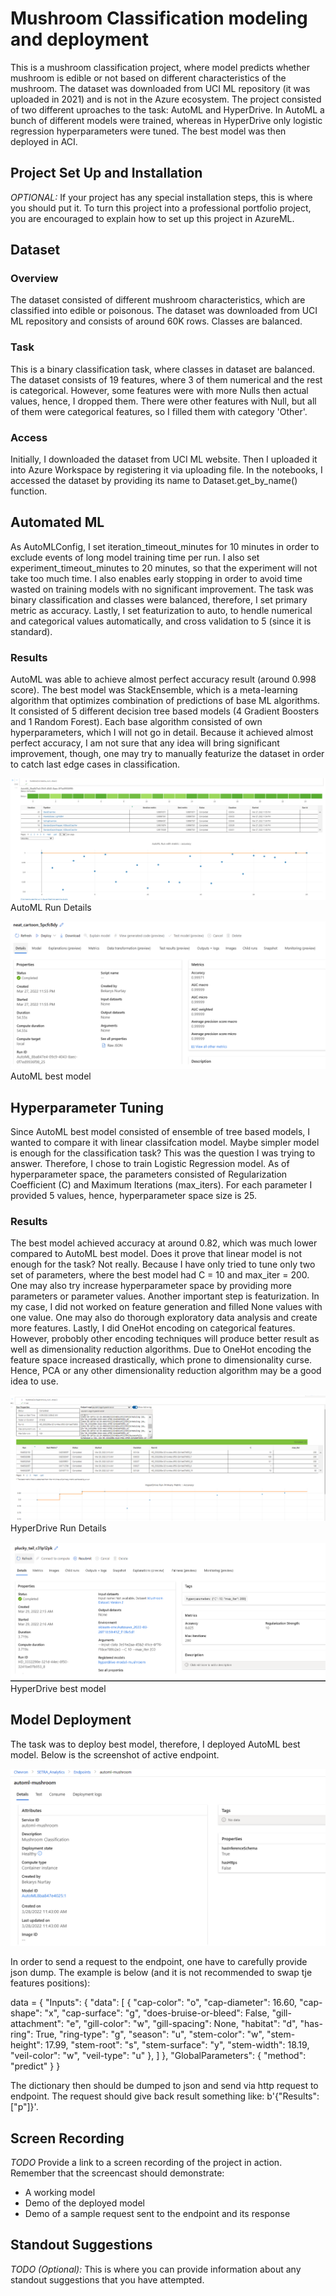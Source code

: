 # Mushroom Classification modeling and deployment

This is a mushroom classification project, where model predicts whether mushroom is edible or not based on different characteristics of the mushroom. The dataset was downloaded from UCI ML repository (it was uploaded in 2021) and is not in the Azure ecosystem. The project consisted of two different uproaches to the task: AutoML and HyperDrive. In AutoML a bunch of different models were trained, whereas in HyperDrive only logistic regression hyperparameters were tuned. The best model was then deployed in ACI. 

## Project Set Up and Installation
*OPTIONAL:* If your project has any special installation steps, this is where you should put it. To turn this project into a professional portfolio project, you are encouraged to explain how to set up this project in AzureML.

## Dataset

### Overview
The dataset consisted of different mushroom characteristics, which are classified into edible or poisonous. The dataset was downloaded from UCI ML repository and consists of around 60K rows. Classes are balanced. 

### Task
This is a binary classification task, where classes in dataset are balanced. The dataset consists of 19 features, where 3 of them numerical and the rest is categorical. However, some features were with more Nulls then actual values, hence, I dropped them. There were other features with Null, but all of them were categorical features, so I filled them with category 'Other'. 

### Access
Initially, I downloaded the dataset from UCI ML website. Then I uploaded it into Azure Workspace by registering it via uploading file. In the notebooks, I accessed the dataset by providing its name to Dataset.get_by_name() function. 

## Automated ML

As AutoMLConfig, I set iteration_timeout_minutes for 10 minutes in order to exclude events of long model training time per run. I also set experiment_timeout_minutes to 20 minutes, so that the experiment will not take too much time. I also enables early stopping in order to avoid time wasted on training models with no significant improvement. The task was binary classification and classes were balanced, therefore, I set primary metric as accuracy. Lastly, I set featurization to auto, to hendle numerical and categorical values automatically, and cross validation to 5 (since it is standard). 


### Results

AutoML was able to achieve almost perfect accuracy result (around 0.998 score). The best model was StackEnsemble, which is a meta-learning algorithm that optimizes combination of predictions of base ML algorithms. It consisted of 5 different decision tree based models (4 Gradient Boosters and 1 Random Forest). Each base algorithm consisted of own hyperparameters, which I will not go in detail. Because it achieved almost perfect accuracy, I am not sure that any idea will bring significant improvement, though, one may try to manually featurize the dataset in order to catch last edge cases in classification. 

!['Proof'](https://github.com/bekiichone/nd00333-capstone/blob/master/starter_file/screenshots/AutoML%20run%20details.PNG)
AutoML Run Details

!['Proof'](https://github.com/bekiichone/nd00333-capstone/blob/master/starter_file/screenshots/AutoML%20best%20model.PNG)
AutoML best model 

## Hyperparameter Tuning

Since AutoML best model consisted of ensemble of tree based models, I wanted to compare it with linear classifcation model. Maybe simpler model is enough for the classification task? This was the question I was trying to answer. Therefore, I chose to train Logistic Regression model. As of hyperparameter space, the parameters consisted of Regularization Coefficient (C) and Maximum Iterations (max_iters). For each parameter I provided 5 values, hence, hyperparameter space size is 25. 


### Results

The best model achieved accuracy at around 0.82, which was much lower compared to AutoML best model. Does it prove that linear model is not enough for the task? Not really. Because I have only tried to tune only two set of parameters, where the best model had C = 10 and max_iter = 200. One may also try increase hyperparameter space by providing more parameters or parameter values. Another important step is featurization. In my case, I did not worked on feature generation and filled None values with one value. One may also do thorough exploratory data analysis and create more features. Lastly, I did OneHot encoding on categorical features. However, probobly other encoding techniques will produce better result as well as dimensionality reduction algorithms. Due to OneHot encoding the feature space increased drastically, which prone to dimensionality curse. Hence, PCA or any other dimensionality reduction algorithm may be a good idea to use. 

!['Proof'](https://github.com/bekiichone/nd00333-capstone/blob/master/starter_file/screenshots/hyperdrive%20run%20details.PNG)
HyperDrive Run Details

!['Proof'](https://github.com/bekiichone/nd00333-capstone/blob/master/starter_file/screenshots/hyperdrive%20best%20model.PNG)
HyperDrive best model 

## Model Deployment
The task was to deploy best model, therefore, I deployed AutoML best model. Below is the screenshot of active endpoint. 

!['Proof'](https://github.com/bekiichone/nd00333-capstone/blob/master/starter_file/screenshots/AutoML%20deploy%20endpoint.PNG)

In order to send a request to the endpoint, one have to carefully provide json dump. The example is below (and it is not recommended to swap tje features positions): 

data = {
    "Inputs": {
        "data":
        [
            {
                "cap-color": "o",
                "cap-diameter": 16.60,
                "cap-shape": "x",
                "cap-surface": "g",
                "does-bruise-or-bleed": False,
                "gill-attachment": "e",
                "gill-color": "w",
                "gill-spacing": None,
                "habitat": "d",
                "has-ring": True,
                "ring-type": "g",
                "season": "u",
                "stem-color": "w",
                "stem-height": 17.99,
                "stem-root": "s",
                "stem-surface": "y",
                "stem-width": 18.19,
                "veil-color": "w",
                "veil-type": "u"
            },
        ]
    },
    "GlobalParameters": {
        "method": "predict"
    }
}

The dictionary then should be dumped to json and send via http request to endpoint. The request should give back result something like: b'{"Results": ["p"]}'.

## Screen Recording
*TODO* Provide a link to a screen recording of the project in action. Remember that the screencast should demonstrate:
- A working model
- Demo of the deployed  model
- Demo of a sample request sent to the endpoint and its response

## Standout Suggestions
*TODO (Optional):* This is where you can provide information about any standout suggestions that you have attempted.
